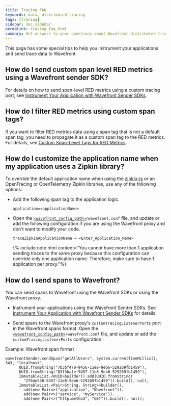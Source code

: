```yaml
---
title: Tracing FAQ
keywords: data, distributed tracing
tags: [tracing]
sidebar: doc_sidebar
permalink: tracing_faq.html
summary: Get answers to your questions about Wavefront distributed tracing
---
```

This page has some special tips to help you instrument your applications and send trace data to Wavefront.

## How do I send custom span level RED metrics using a Wavefront sender SDK?

For details on how to send span-level RED metrics using a custom tracing port, see [Instrument Your Application with Wavefront Sender SDKs](tracing_instrumenting_frameworks.html#instrument-your-application-with-wavefront-sender-sdks).

## How do I filter RED metrics using custom span tags?

If you want to filter RED metrics data using a span tag that is not a default span tag, you need to propagate it as a custom span tag to the RED metrics. For details, see [Custom Span-Level Tags for RED Metrics](tracing_customize_spans_and_alerts.html).

## How do I customize the application name when my application uses a Zipkin library?

To override the default application name when using the [zipkin-js](https://github.com/openzipkin/zipkin-js) or an OpenTracing or OpenTelemetry Zipkin libraries, use any of the following options:

* Add the following span tag to the application logic.
  ```
  application=<applicationName>
  ```

* Open the [`<wavefront_config_path>`](#paths)`/wavefront.conf` file, and update or add the following configuration if you are using the Wavefront proxy and don't want to modify your code.
  ```
  traceZipkinApplicationName = <Enter_Application_Name>
  ```
  {% include note.html content="You cannot have more than 1 application sending traces to the same proxy because this configuration can override only one application name. Therefore, make sure to have 1 application per proxy."%}
  
## How do I send spans to Wavefront?

You can send spans to Wavefront using the Wavefront SDKs or using the Wavefront proxy.

* Instrument your applications using the Wavefront Sender SDKs. See [Instrument Your Application with Wavefront Sender SDKs](tracing_instrumenting_frameworks.html#instrument-your-application-with-wavefront-sender-sdks) for details.

* Send spans to the Wavefront proxy's `customTracingListenerPorts` port in the Wavefront spans format. Open the [`<wavefront_config_path>`](proxies_configuring.html#paths)`/wavefront.conf` file, and update or add the `customTracingListenerPorts` configuration.

Example: Wavefront span format
```
wavefrontSender.sendSpan("getAllUsers", System.currentTimeMillis(), 343, "localhost",
      UUID.fromString("7b3bf470-9456-11e8-9eb6-529269fb1459"),
      UUID.fromString("0313bafe-9457-11e8-9eb6-529269fb1459"),
      ImmutableList.<UUID>builder().add(UUID.fromString(
        "2f64e538-9457-11e8-9eb6-529269fb1459")).build(), null,
      ImmutableList.<Pair<String, String>>builder().
        add(new Pair<>("application", "Wavefront")).
        add(new Pair<>("service", "myService")).
        add(new Pair<>("http.method", "GET")).build(), null);
```
